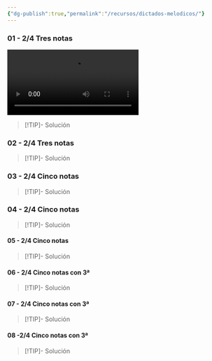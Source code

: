 ```yaml
---
{"dg-publish":true,"permalink":"/recursos/dictados-melodicos/"}
---
```



### 01 - 2/4 Tres notas

<video src="https://docs.google.com/uc?export=download&id=1DNvMRz9zbRcJqlV90dMMeLa1plzgtWR4" controls style="max-height: 200px;"></video>

> [!TIP]- Solución
> <div id="paper"></div>
> <script> document.addEventListener("DOMContentLoaded", function() { window.ABCJS.renderAbc("paper", `X: 1\nT: Dictado Melódico\nM: 2/4\nL: 1/4\nK: C\nC D|E2|D E |D2|E E|D D|C2 | C2 |]\n`); }); </script>

### 02 - 2/4 Tres notas



> [!TIP]- Solución
> <div id="paper1"></div>
> <script> document.addEventListener("DOMContentLoaded", function() { window.ABCJS.renderAbc("paper1", `X: 1\nT: Dictado Melódico\nM: 2/4\nL: 1/4\nK: C\nC D| E E | E F | G2|F E|D C|D D | C2 |]\n`); }); </script>

### 03 - 2/4 Cinco notas


> [!TIP]- Solución
> <div id="paper2"></div>
> <script> document.addEventListener("DOMContentLoaded", function() { window.ABCJS.renderAbc("paper2", `X: 1\nT: Dictado Melódico\nM: 2/4\nL: 1/4\nK: C\nC D| E F | G2 | G2|F E|F E|D D | C2 |]\n`); }); </script>

### 04 - 2/4 Cinco notas

> [!TIP]- Solución
> <div id="paper3"></div>
> <script> document.addEventListener("DOMContentLoaded", function() { window.ABCJS.renderAbc("paper3", `X: 1\nT: Dictado Melódico\nM: 2/4\nL: 1/4\nK: C\nG F| E D | E F | G2|F E|F E|D2 | C2 |]\n`); }); </script>

#### 05 - 2/4 Cinco notas

> [!TIP]- Solución
> <div id="paper4"></div>
> <script> document.addEventListener("DOMContentLoaded", function() { window.ABCJS.renderAbc("paper4", `X: 1\nT: Dictado Melódico\nM: 2/4\nL: 1/4\nK: C\nG G|F F|E2 |E2 |F F |E E|D D|C2 |]\n`); }); </script>

#### 06 - 2/4 Cinco notas con 3ª

> [!TIP]- Solución
> <div id="paper5"></div>
> <script> document.addEventListener("DOMContentLoaded", function() { window.ABCJS.renderAbc("paper5", `X: 1\nT: Dictado Melódico\nM: 2/4\nL: 1/4\nK: C\nE F|G G|E2 |E 2|D E |F F|E D|C2 |]\n`); }); </script>

#### 07 - 2/4 Cinco notas con 3ª

> [!TIP]- Solución
> <div id="paper6"></div>
> <script> document.addEventListener("DOMContentLoaded", function() { window.ABCJS.renderAbc("paper6", `X: 1\nT: Dictado Melódico\nM: 2/4\nL: 1/4\nK: C\nG G|F E|F G |E2 |F E |D E|F D|C2 |]\n`); }); </script>

#### 08 -2/4 Cinco notas con 3ª

> [!TIP]- Solución
> <div id="paper7"></div>
> <script> document.addEventListener("DOMContentLoaded", function() { window.ABCJS.renderAbc("paper7", `X: 1\nT: Dictado Melódico\nM: 2/4\nL: 1/4\nK: C\nG F|G F|G F |E2 |D E |F G|E D|C2 |]\n`); }); </script>


